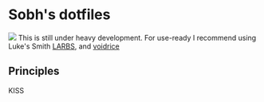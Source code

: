 # Sobh's dotfiles
[![](https://tokei.rs/b1/github/sobh/dotfiles)](https://github.com/sobh/dotfiles)
This is still under heavy development. For use-ready I recommend using Luke's
Smith [LARBS](https://github.com/LukeSmithxyz/LARBS), and
[voidrice](https://github.com/LukeSmithxyz/voidrice)
## Principles
KISS
